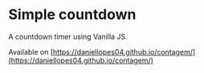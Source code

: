 # Simple countdown

A countdown timer using Vanilla JS.

Available on [https://daniellopes04.github.io/contagem/](https://daniellopes04.github.io/contagem/)
